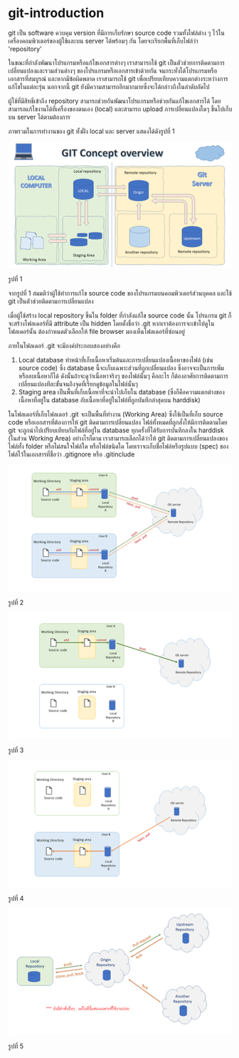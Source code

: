 # git-introduction

git เป็น software ควบคุม version ที่มีการเก็บรักษา source code รวมทั้งไฟล์ต่าง ๆ ไว้ในเครื่องคอมพิวเตอร์ของผู้ใช้และบน server ได้พร้อมๆ กัน โดยจะเรียกพื้นที่เก็บไฟล์ว่า  'repository' 

ในขณะที่กำลังพัฒนาโปรแกรมหรือแก้ไขเอกสารต่างๆ เราสามารถใช้ git เป็นตัวช่วยการติดตามการเปลี่ยนแปลงและรวมส่วนต่างๆ ของโปรแกรมหรือเอกสารเข้าด้วยกัน จนกระทั่งได้โปรแกรมหรือเอกสารที่สมบูรณ์ และหากมีข้อผิดพลาด เราสามารถใช้ git เพื่อเปรียบเทียบความแตกต่างระหว่างการแก้ไขในแต่ละรุ่น นอกจากนี้ git ยังมีความสามารถอีกมากมายซึ่งจะได้กล่าวถึงในลำดับถัดไป

ผู้ใช้ที่มีสิทธิ์เข้าถึง repository สามารถช่วยกันพัฒนาโปรแกรมหรือช่วยกันแก้ไขเอกสารได้ โดยสามารถแก้ไขงานได้ที่เครื่องของตนเอง (local) และสามารถ upload การเปลี่ยนแปลงใดๆ ขึ้นไปเก็บบน server ได้ตามต้องการ

ภาพรวมในการทำงานของ git ทั้งฝั่ง local และ server แสดงได้ดังรูปที่ 1

![image](./Pictures/gi-intro/Slide2.PNG)

รูปที่ 1

จากรูปที่ 1 สมมติว่าผู้ใช้ทำการแก้ไข source code ของโปรแกรมบนคอมพิวเตอร์ส่วนบุคคล และใช้ git เป็นตัวช่วยติดตามการเปลี่ยนแปลง

เมื่อผู้ใช้สร้าง local repository ขึ้นใน folder ที่กำลังแก้ไข source code นั้น โปรแกรม  git ก็จะสร้างโฟลเดอร์ที่มี attribute เป็น hidden โดยตั้งชื่อว่า .git หากเราต้องการจะเข้าไปดูในโฟลเดอร์นั้น ต้องกำหนดตัวเลือกให้ file browser มองเห็นโฟลเดอร์ที่ซ่อนอยู่

ภายในโฟลเดอร์ .git จะมีองค์ประกอบสองอย่างคือ 
 1. Local database ทำหน้าที่เก็บเนื้อหาเริ่มต้นและการเปลี่ยนแปลงเนื้อหาของไฟล์ (เช่น source code) ซึ่ง database นี้จะเก็บเฉพาะส่วนที่ถูกเปลี่ยนแปลง ซึ่งอาจจะเป็นการเพิ่มหรือลบเนื้อหาก็ได้ ดังนั้นถ้าจะดูว่าเนื่อหาจริงๆ ของไฟล์นั้นๆ คืออะไร ก็ต้องอาศัยการติดตามการเปลี่ยนแปลงทีละขั้นจนถึงจุดที่เรียกดูข้อมูลในไฟล์นั้นๆ 
 2. Staging area เป็นพื้นที่เก็บเนื้อหาที่จะนำไปเก็บใน database (ซึ่งก็คือความแตกต่างของเนื้อหาที่อยู่ใน database กับเนื้อหาที่อยู่ในไฟล์ที่ถูกบันทึกล่าสุดบน harddisk) 

ในโฟลเดอร์ที่เก็บโฟลเดอร์ .git จะเป็นพื้นที่ทำงาน (Working Area) ซึ่งใช้เป็นที่เก็บ source code หรือเอกสารที่ต้องการให้ git ติดตามการเปลี่ยนแปลง 
ไฟล์ทั้งหมดที่ถูกสั่งให้มีการติดตามโดย git จะถูกนำไปเปรียบเทียบกับไฟล์ที่อยู่ใน database ทุกครั้งที่ได้รับการบันทึกลงใน harddisk (ในส่วน Working Area)
อย่างไรก็ตาม เราสามารถเลือกได้ว่าให้ git ติดตามการเปลี่ยนแปลงของไฟล์ทั้ง folder หรือไม่สนใจไฟล์ใด หรือไฟล์ขนิดใด โดยเราจะเก็บชื่อไฟล์หรือรูปแบบ (spec) ของไฟล์ไว้ในเอกสารที่ชื่อว่า .gitignore หรือ .gitinclude



![image](./Pictures/gi-intro/Slide3.PNG)

รูปที่ 2

![image](./Pictures/gi-intro/Slide4.PNG)

รูปที่ 3

![image](./Pictures/gi-intro/Slide5.PNG)

รูปที่ 4

![image](./Pictures/gi-intro/Slide6.PNG)

รูปที่ 5
 
